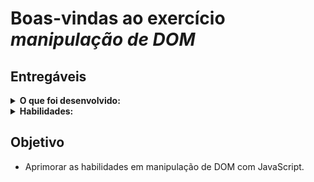 # Boas-vindas ao exercício _manipulação de DOM_

## Entregáveis

<details>
  <summary><strong>O que foi desenvolvido:</strong></summary>

- Neste exercício foram desenvolvidas as seguintes funções:
  - `changeText`: altera o texto de um paragráfo;
  - `changeMainContentBackgroundColor`: altera a cor de fundo de um elemento;
  - `changeBackgroundColor`: altera a cor de fundo de um elemento;
  - `changeHeaderText`: corrige o texto do título;
  - `upperCaseFirstParagraph`: modifica o texto da primeira tag `<p>` para letras maiúsculas;
  - `showParagraphsContent`: exibe o conteúdo de todas as tags `<p>` da seção principal (filhas da classe `center-content`).

</details>

<details>
  <summary><strong>Habilidades:</strong></summary>

- Acessar dados do HTML com o JavaScript por meio dos seletores do DOM.
  - `document.getElementById()`;
  - `document.getElementsByClassName()`;
  - `document.getElementsByTagName()`.

</details>

## Objetivo

- Aprimorar as habilidades em manipulação de DOM com JavaScript.
